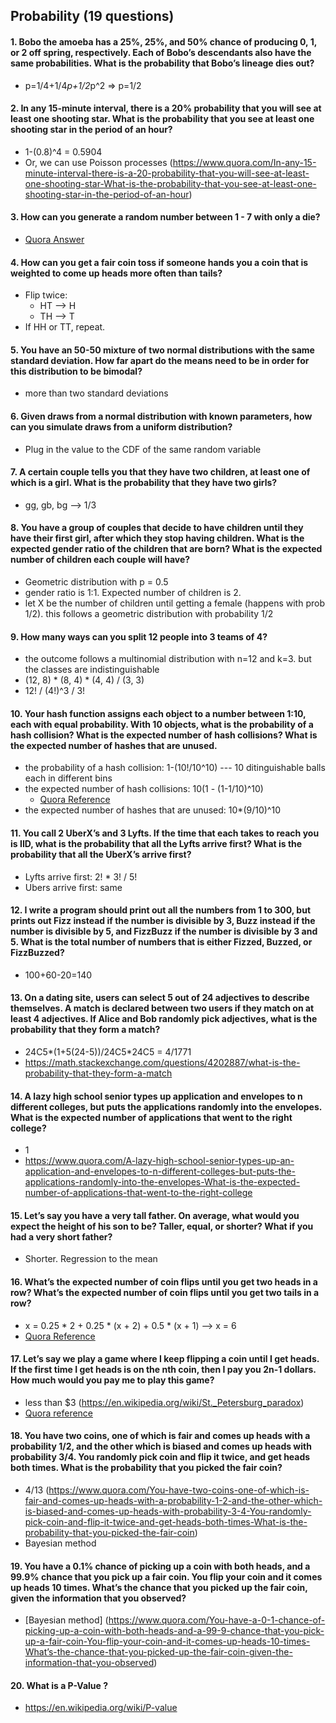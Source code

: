 ## Probability (19 questions)

#### 1. Bobo the amoeba has a 25%, 25%, and 50% chance of producing 0, 1, or 2 off spring, respectively. Each of Bobo’s descendants also have the same probabilities. What is the probability that Bobo’s lineage dies out?
  - p=1/4+1/4*p+1/2*p^2 => p=1/2

#### 2. In any 15-minute interval, there is a 20% probability that you will see at least one shooting star. What is the probability that you see at least one shooting star in the period of an hour?
  - 1-(0.8)^4 = 0.5904
  - Or, we can use Poisson processes (https://www.quora.com/In-any-15-minute-interval-there-is-a-20-probability-that-you-will-see-at-least-one-shooting-star-What-is-the-probability-that-you-see-at-least-one-shooting-star-in-the-period-of-an-hour)

#### 3. How can you generate a random number between 1 - 7 with only a die?
  - [Quora Answer](https://www.quora.com/How-can-you-generate-a-random-number-between-1-7-with-only-a-die-1)

#### 4. How can you get a fair coin toss if someone hands you a coin that is weighted to come up heads more often than tails?
  - Flip twice:
    - HT --> H
    - TH --> T
  - If HH or TT, repeat.

#### 5. You have an 50-50 mixture of two normal distributions with the same standard deviation. How far apart do the means need to be in order for this distribution to be bimodal?
  - more than two standard deviations

#### 6. Given draws from a normal distribution with known parameters, how can you simulate draws from a uniform distribution?
  - Plug in the value to the CDF of the same random variable

#### 7. A certain couple tells you that they have two children, at least one of which is a girl. What is the probability that they have two girls?
  - gg, gb, bg --> 1/3

#### 8. You have a group of couples that decide to have children until they have their first girl, after which they stop having children. What is the expected gender ratio of the children that are born? What is the expected number of children each couple will have?
  - Geometric distribution with p = 0.5
  - gender ratio is 1:1. Expected number of children is 2.
  - let X be the number of children until getting a female (happens with prob 1/2). this follows a geometric distribution with probability 1/2

#### 9. How many ways can you split 12 people into 3 teams of 4?
  - the outcome follows a multinomial distribution with n=12 and k=3. but the classes are indistinguishable
  - (12, 8) * (8, 4) * (4, 4) / (3, 3)
  - 12! / (4!)^3 / 3!

#### 10. Your hash function assigns each object to a number between 1:10, each with equal probability. With 10 objects, what is the probability of a hash collision? What is the expected number of hash collisions? What is the expected number of hashes that are unused.
  - the probability of a hash collision: 1-(10!/10^10) --- 10 ditinguishable balls each in different bins
  - the expected number of hash collisions: 10(1 - (1-1/10)^10)
    - [Quora Reference](https://www.quora.com/Your-hash-function-assigns-each-object-to-a-number-between-1-10-each-with-equal-probability-With-10-objects-what-is-the-probability-of-a-hash-collision-What-is-the-expected-number-of-hash-collisions-What-is-the-expected-number-of-hashes-that-are-unused)
  - the expected number of hashes that are unused: 10*(9/10)^10

#### 11. You call 2 UberX’s and 3 Lyfts. If the time that each takes to reach you is IID, what is the probability that all the Lyfts arrive first? What is the probability that all the UberX’s arrive first?
  - Lyfts arrive first: 2! * 3! / 5!
  - Ubers arrive first: same

#### 12. I write a program should print out all the numbers from 1 to 300, but prints out Fizz instead if the number is divisible by 3, Buzz instead if the number is divisible by 5, and FizzBuzz if the number is divisible by 3 and 5. What is the total number of numbers that is either Fizzed, Buzzed, or FizzBuzzed?
  - 100+60-20=140

#### 13. On a dating site, users can select 5 out of 24 adjectives to describe themselves. A match is declared between two users if they match on at least 4 adjectives. If Alice and Bob randomly pick adjectives, what is the probability that they form a match?
  - 24C5*(1+5(24-5))/24C5*24C5 = 4/1771
  - https://math.stackexchange.com/questions/4202887/what-is-the-probability-that-they-form-a-match

#### 14. A lazy high school senior types up application and envelopes to n different colleges, but puts the applications randomly into the envelopes. What is the expected number of applications that went to the right college?
  - 1
  - https://www.quora.com/A-lazy-high-school-senior-types-up-an-application-and-envelopes-to-n-different-colleges-but-puts-the-applications-randomly-into-the-envelopes-What-is-the-expected-number-of-applications-that-went-to-the-right-college

#### 15. Let’s say you have a very tall father. On average, what would you expect the height of his son to be? Taller, equal, or shorter? What if you had a very short father?
  - Shorter. Regression to the mean

#### 16. What’s the expected number of coin flips until you get two heads in a row? What’s the expected number of coin flips until you get two tails in a row?
  - x = 0.25 * 2 + 0.25 * (x + 2) + 0.5 * (x + 1) --> x = 6
  - [Quora Reference](https://www.quora.com/What-is-the-expected-number-of-coin-flips-until-you-get-two-heads-in-a-row)

#### 17. Let’s say we play a game where I keep flipping a coin until I get heads. If the first time I get heads is on the nth coin, then I pay you 2n-1 dollars. How much would you pay me to play this game?
  - less than $3 (https://en.wikipedia.org/wiki/St._Petersburg_paradox)
  - [Quora reference](https://www.quora.com/I-will-flip-a-coin-until-I-get-my-first-heads-I-will-then-pay-you-2-n-1-where-n-is-the-total-number-of-coins-I-flipped-How-much-would-you-pay-me-to-play-this-game-You-can-only-play-once)

#### 18. You have two coins, one of which is fair and comes up heads with a probability 1/2, and the other which is biased and comes up heads with probability 3/4. You randomly pick coin and flip it twice, and get heads both times. What is the probability that you picked the fair coin?
  - 4/13 (https://www.quora.com/You-have-two-coins-one-of-which-is-fair-and-comes-up-heads-with-a-probability-1-2-and-the-other-which-is-biased-and-comes-up-heads-with-probability-3-4-You-randomly-pick-coin-and-flip-it-twice-and-get-heads-both-times-What-is-the-probability-that-you-picked-the-fair-coin)
  - Bayesian method

#### 19. You have a 0.1% chance of picking up a coin with both heads, and a 99.9% chance that you pick up a fair coin. You flip your coin and it comes up heads 10 times. What’s the chance that you picked up the fair coin, given the information that you observed?
  - [Bayesian method] (https://www.quora.com/You-have-a-0-1-chance-of-picking-up-a-coin-with-both-heads-and-a-99-9-chance-that-you-pick-up-a-fair-coin-You-flip-your-coin-and-it-comes-up-heads-10-times-What’s-the-chance-that-you-picked-up-the-fair-coin-given-the-information-that-you-observed)

#### 20. What is a P-Value ?
  - https://en.wikipedia.org/wiki/P-value
